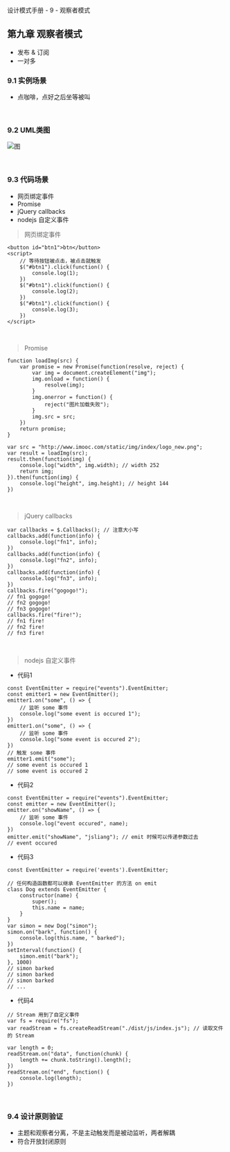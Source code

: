 设计模式手册 - 9 - 观察者模式

## 第九章 观察者模式
* 发布 & 订阅
* 一对多

### 9.1 实例场景
* 点咖啡，点好之后坐等被叫

<br>

### 9.2 UML类图
![图](../../public-repertory/img/js-design-pattern-chapter9-1.png)

<br>

### 9.3 代码场景
* 网页绑定事件
* Promise
* jQuery callbacks
* nodejs 自定义事件

> 网页绑定事件

```
<button id="btn1">btn</button>
<script>
    // 等待按钮被点击，被点击就触发
    $("#btn1").click(function() {
        console.log(1);
    })
    $("#btn1").click(function() {
        console.log(2);
    })
    $("#btn1").click(function() {
        console.log(3);
    })
</script>
```

<br>

> Promise

```
function loadImg(src) {
    var promise = new Promise(function(resolve, reject) {
        var img = document.createElement("img");
        img.onload = function() {
            resolve(img);
        }
        img.onerror = function() {
            reject("图片加载失败");
        }
        img.src = src;
    })
    return promise;
}

var src = "http://www.imooc.com/static/img/index/logo_new.png";
var result = loadImg(src);
result.then(function(img) {
    console.log("width", img.width); // width 252
    return img;
}).then(function(img) {
    console.log("height", img.height); // height 144
})
```

<br>

> jQuery callbacks

```
var callbacks = $.Callbacks(); // 注意大小写
callbacks.add(function(info) {
    console.log("fn1", info);
})
callbacks.add(function(info) {
    console.log("fn2", info);
})
callbacks.add(function(info) {
    console.log("fn3", info);
})
callbacks.fire("gogogo!");
// fn1 gogogo!
// fn2 gogogo!
// fn3 gogogo!
callbacks.fire("fire!");
// fn1 fire!
// fn2 fire!
// fn3 fire!
```

<br>

> nodejs 自定义事件
* 代码1
```
const EventEmitter = require("events").EventEmitter;
const emitter1 = new EventEmitter();
emitter1.on("some", () => {
    // 监听 some 事件
    console.log("some event is occured 1");
})
emitter1.on("some", () => {
    // 监听 some 事件
    console.log("some event is occured 2");
})
// 触发 some 事件
emitter1.emit("some");
// some event is occured 1
// some event is occured 2
```

* 代码2
```
const EventEmitter = require("events").EventEmitter;
const emitter = new EventEmitter();
emitter.on("showName", () => {
    // 监听 some 事件
    console.log("event occured", name);
})
emitter.emit("showName", "jsliang"); // emit 时候可以传递参数过去
// event occured 
```

* 代码3
```
const EventEmitter = require('events').EventEmitter;

// 任何构造函数都可以继承 EventEmitter 的方法 on emit
class Dog extends EventEmitter {
    constructor(name) {
        super();
        this.name = name;
    }
}
var simon = new Dog("simon");
simon.on("bark", function() {
    console.log(this.name, " barked");
})
setInterval(function() {
    simon.emit("bark");
}, 1000)
// simon barked
// simon barked
// simon barked
// ...
```

* 代码4
```
// Stream 用到了自定义事件
var fs = require("fs");
var readStream = fs.createReadStream("./dist/js/index.js"); // 读取文件的 Stream

var length = 0;
readStream.on("data", function(chunk) {
    length += chunk.toString().length();
})
readStream.on("end", function() {
    console.log(length);
})
```

<br>

### 9.4 设计原则验证
* 主题和观察者分离，不是主动触发而是被动监听，两者解耦
* 符合开放封闭原则

